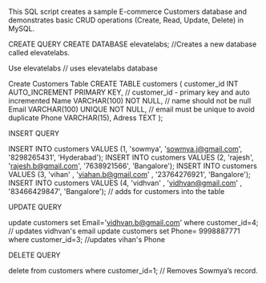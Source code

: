 This SQL script creates a sample E-commerce Customers database and demonstrates basic CRUD operations (Create, Read, Update, Delete) in MySQL.

CREATE QUERY
CREATE DATABASE elevatelabs;  //Creates a new database called elevatelabs.

Use elevatelabs // uses elevatelabs database

Create Customers Table
CREATE TABLE customers (
  customer_id INT AUTO_INCREMENT PRIMARY KEY,  // customer_id - primary key and auto incremented
  Name VARCHAR(100) NOT NULL,    // name should not be null
  Email VARCHAR(100) UNIQUE NOT NULL,  // email must be unique to avoid duplicate
  Phone VARCHAR(15), 
  Adress TEXT
);

INSERT QUERY

INSERT INTO customers VALUES (1, 'sowmya', 'sowmya.j@gmail.com', '8298265431', 'Hyderabad');
INSERT INTO customers VALUES (2, 'rajesh', 'rajesh.b@gmail.com', '7638921566', 'Bangalore');
INSERT INTO customers VALUES (3, 'vihan' , 'viahan.b@gmail.com' , '23764276921', 'Bangalore');
INSERT INTO customers VALUES (4, 'vidhvan' , 'vidhvan@gmail.com' , '83466429847', 'Bangalore'); // adds for customers into the table

UPDATE QUERY

update customers set Email='vidhvan.b@gmail.com' where customer_id=4; // updates vidhvan's email
update customers set Phone= 9998887771 where customer_id=3; //updates vihan's Phone

DELETE QUERY

delete from customers where customer_id=1; // Removes Sowmya’s record.



